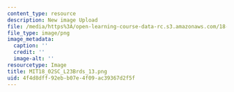 ```yaml
---
content_type: resource
description: New image Upload
file: /media/https%3A/open-learning-course-data-rc.s3.amazonaws.com/18-02sc-multivariable-calculus-fall-2010/4f4d8dff92ebb07e4f09ac39367d2f5f_MIT18_02SC_L23Brds_13.png
file_type: image/png
image_metadata:
  caption: ''
  credit: ''
  image-alt: ''
resourcetype: Image
title: MIT18_02SC_L23Brds_13.png
uid: 4f4d8dff-92eb-b07e-4f09-ac39367d2f5f
---
```


